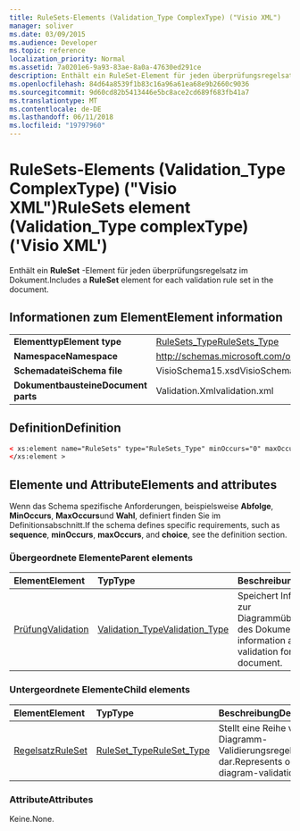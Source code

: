 ```yaml
---
title: RuleSets-Elements (Validation_Type ComplexType) ("Visio XML")
manager: soliver
ms.date: 03/09/2015
ms.audience: Developer
ms.topic: reference
localization_priority: Normal
ms.assetid: 7a0201e6-9a93-83ae-8a0a-47630ed291ce
description: Enthält ein RuleSet-Element für jeden überprüfungsregelsatz im Dokument.
ms.openlocfilehash: 84d64a8539f1b83c16a96a61ea68e9b2660c9036
ms.sourcegitcommit: 9d60cd82b5413446e5bc8ace2cd689f683fb41a7
ms.translationtype: MT
ms.contentlocale: de-DE
ms.lasthandoff: 06/11/2018
ms.locfileid: "19797960"
---
```

# <a name="rulesets-element-validationtype-complextype-visio-xml"></a><span data-ttu-id="adea1-103">RuleSets-Elements (Validation_Type ComplexType) ("Visio XML")</span><span class="sxs-lookup"><span data-stu-id="adea1-103">RuleSets element (Validation_Type complexType) ('Visio XML')</span></span>

<span data-ttu-id="adea1-104">Enthält ein **RuleSet** -Element für jeden überprüfungsregelsatz im Dokument.</span><span class="sxs-lookup"><span data-stu-id="adea1-104">Includes a **RuleSet** element for each validation rule set in the document.</span></span> 
  
## <a name="element-information"></a><span data-ttu-id="adea1-105">Informationen zum Element</span><span class="sxs-lookup"><span data-stu-id="adea1-105">Element information</span></span>

|||
|:-----|:-----|
|<span data-ttu-id="adea1-106">**Elementtyp**</span><span class="sxs-lookup"><span data-stu-id="adea1-106">**Element type**</span></span> <br/> |[<span data-ttu-id="adea1-107">RuleSets_Type</span><span class="sxs-lookup"><span data-stu-id="adea1-107">RuleSets_Type</span></span>](rulesets_type-complextypevisio-xml.md) <br/> |
|<span data-ttu-id="adea1-108">**Namespace**</span><span class="sxs-lookup"><span data-stu-id="adea1-108">**Namespace**</span></span> <br/> |http://schemas.microsoft.com/office/visio/2012/main  <br/> |
|<span data-ttu-id="adea1-109">**Schemadatei**</span><span class="sxs-lookup"><span data-stu-id="adea1-109">**Schema file**</span></span> <br/> |<span data-ttu-id="adea1-110">VisioSchema15.xsd</span><span class="sxs-lookup"><span data-stu-id="adea1-110">VisioSchema15.xsd</span></span>  <br/> |
|<span data-ttu-id="adea1-111">**Dokumentbausteine**</span><span class="sxs-lookup"><span data-stu-id="adea1-111">**Document parts**</span></span> <br/> |<span data-ttu-id="adea1-112">Validation.Xml</span><span class="sxs-lookup"><span data-stu-id="adea1-112">validation.xml</span></span>  <br/> |
   
## <a name="definition"></a><span data-ttu-id="adea1-113">Definition</span><span class="sxs-lookup"><span data-stu-id="adea1-113">Definition</span></span>

```XML
< xs:element name="RuleSets" type="RuleSets_Type" minOccurs="0" maxOccurs="1" >
</xs:element >
```

## <a name="elements-and-attributes"></a><span data-ttu-id="adea1-114">Elemente und Attribute</span><span class="sxs-lookup"><span data-stu-id="adea1-114">Elements and attributes</span></span>

<span data-ttu-id="adea1-115">Wenn das Schema spezifische Anforderungen, beispielsweise **Abfolge**, **MinOccurs**, **MaxOccurs**und **Wahl**, definiert finden Sie im Definitionsabschnitt.</span><span class="sxs-lookup"><span data-stu-id="adea1-115">If the schema defines specific requirements, such as **sequence**, **minOccurs**, **maxOccurs**, and **choice**, see the definition section.</span></span> 
  
### <a name="parent-elements"></a><span data-ttu-id="adea1-116">Übergeordnete Elemente</span><span class="sxs-lookup"><span data-stu-id="adea1-116">Parent elements</span></span>

|<span data-ttu-id="adea1-117">**Element**</span><span class="sxs-lookup"><span data-stu-id="adea1-117">**Element**</span></span>|<span data-ttu-id="adea1-118">**Typ**</span><span class="sxs-lookup"><span data-stu-id="adea1-118">**Type**</span></span>|<span data-ttu-id="adea1-119">**Beschreibung**</span><span class="sxs-lookup"><span data-stu-id="adea1-119">**Description**</span></span>|
|:-----|:-----|:-----|
|[<span data-ttu-id="adea1-120">Prüfung</span><span class="sxs-lookup"><span data-stu-id="adea1-120">Validation</span></span>](validation-elementvisio-xml.md) <br/> |[<span data-ttu-id="adea1-121">Validation_Type</span><span class="sxs-lookup"><span data-stu-id="adea1-121">Validation_Type</span></span>](validation_type-complextypevisio-xml.md) <br/> |<span data-ttu-id="adea1-122">Speichert Informationen zur Diagrammüberprüfung des Dokuments.</span><span class="sxs-lookup"><span data-stu-id="adea1-122">Stores information about diagram validation for the document.</span></span>  <br/> |
   
### <a name="child-elements"></a><span data-ttu-id="adea1-123">Untergeordnete Elemente</span><span class="sxs-lookup"><span data-stu-id="adea1-123">Child elements</span></span>

|<span data-ttu-id="adea1-124">**Element**</span><span class="sxs-lookup"><span data-stu-id="adea1-124">**Element**</span></span>|<span data-ttu-id="adea1-125">**Typ**</span><span class="sxs-lookup"><span data-stu-id="adea1-125">**Type**</span></span>|<span data-ttu-id="adea1-126">**Beschreibung**</span><span class="sxs-lookup"><span data-stu-id="adea1-126">**Description**</span></span>|
|:-----|:-----|:-----|
|[<span data-ttu-id="adea1-127">Regelsatz</span><span class="sxs-lookup"><span data-stu-id="adea1-127">RuleSet</span></span>](ruleset-element-rulesets_type-complextypevisio-xml.md) <br/> |[<span data-ttu-id="adea1-128">RuleSet_Type</span><span class="sxs-lookup"><span data-stu-id="adea1-128">RuleSet_Type</span></span>](ruleset_type-complextypevisio-xml.md) <br/> |<span data-ttu-id="adea1-129">Stellt eine Reihe von Diagramm-Validierungsregeln dar.</span><span class="sxs-lookup"><span data-stu-id="adea1-129">Represents one set of diagram-validation rules.</span></span>  <br/> |
   
### <a name="attributes"></a><span data-ttu-id="adea1-130">Attribute</span><span class="sxs-lookup"><span data-stu-id="adea1-130">Attributes</span></span>

<span data-ttu-id="adea1-131">Keine.</span><span class="sxs-lookup"><span data-stu-id="adea1-131">None.</span></span>
  

